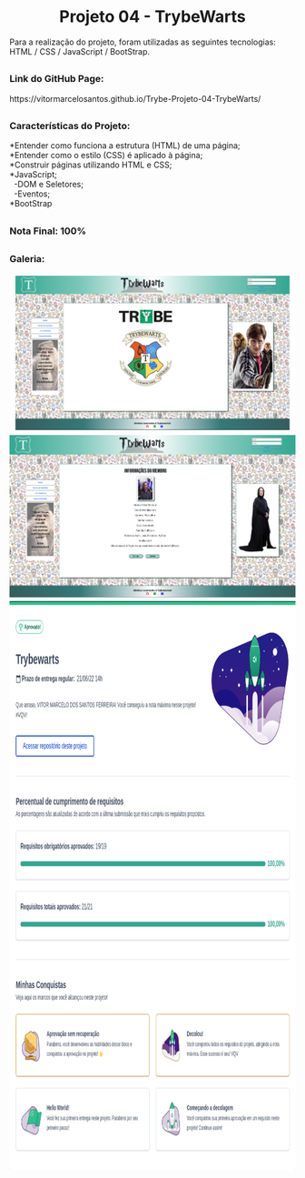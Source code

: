 <h1 align="center">Projeto 04 - TrybeWarts</h1>

<div>
  Para a realização do projeto, foram utilizadas as seguintes tecnologias: HTML / CSS / JavaScript / BootStrap.
</div>

##

<div>
  <h3>Link do GitHub Page:</h3> https://vitormarcelosantos.github.io/Trybe-Projeto-04-TrybeWarts/
</div>

##

<div>
  <h3>Características do Projeto:</h3>
  *Entender como funciona a estrutura (HTML) de uma página;<br/>
  *Entender como o estilo (CSS) é aplicado à página;<br/>
  *Construir páginas utilizando HTML e CSS;<br/>
  *JavaScript;<br/>
  &nbsp&nbsp-DOM e Seletores;<br/>
  &nbsp&nbsp-Eventos;<br/>
  *BootStrap
</div>

##

<div>
  <h3>Nota Final: 100%</h3>
</div>

##
<h3>Galeria:</h3>
<img src="https://github.com/VitorMarceloSantos/Trybe-Projeto-04-TrybeWarts/blob/main/TrybeWarts1.png" title="Projeto - 04" alt="J"/><br/>
<img src="https://github.com/VitorMarceloSantos/Trybe-Projeto-04-TrybeWarts/blob/main/TrybeWarts2.png" title="Projeto - 04" alt="J"/><br/>
<img src="https://github.com/VitorMarceloSantos/Trybe-Projeto-04-TrybeWarts/blob/main/NotaTrybeWarts.png" title="Projeto - 04" alt="J" width="1000" height="1000"/><br/>

##
